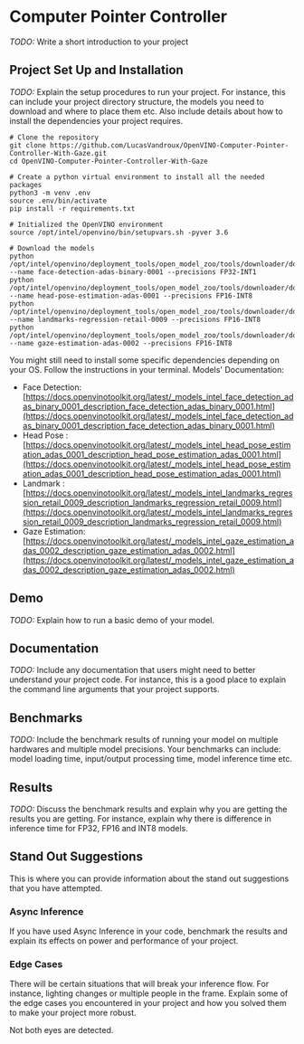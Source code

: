 # Computer Pointer Controller

*TODO:* Write a short introduction to your project

## Project Set Up and Installation
*TODO:* Explain the setup procedures to run your project. For instance, this can include your project directory structure, the models you need to download and where to place them etc. Also include details about how to install the dependencies your project requires.

```
# Clone the repository
git clone https://github.com/LucasVandroux/OpenVINO-Computer-Pointer-Controller-With-Gaze.git
cd OpenVINO-Computer-Pointer-Controller-With-Gaze

# Create a python virtual environment to install all the needed packages
python3 -m venv .env
source .env/bin/activate
pip install -r requirements.txt

# Initialized the OpenVINO environment
source /opt/intel/openvino/bin/setupvars.sh -pyver 3.6

# Download the models
python /opt/intel/openvino/deployment_tools/open_model_zoo/tools/downloader/downloader.py --name face-detection-adas-binary-0001 --precisions FP32-INT1
python /opt/intel/openvino/deployment_tools/open_model_zoo/tools/downloader/downloader.py --name head-pose-estimation-adas-0001 --precisions FP16-INT8
python /opt/intel/openvino/deployment_tools/open_model_zoo/tools/downloader/downloader.py --name landmarks-regression-retail-0009 --precisions FP16-INT8
python /opt/intel/openvino/deployment_tools/open_model_zoo/tools/downloader/downloader.py --name gaze-estimation-adas-0002 --precisions FP16-INT8
```

You might still need to install some specific dependencies depending on your OS. Follow the instructions in your terminal.
Models' Documentation:
- Face Detection: [https://docs.openvinotoolkit.org/latest/_models_intel_face_detection_adas_binary_0001_description_face_detection_adas_binary_0001.html](https://docs.openvinotoolkit.org/latest/_models_intel_face_detection_adas_binary_0001_description_face_detection_adas_binary_0001.html)
- Head Pose : [https://docs.openvinotoolkit.org/latest/_models_intel_head_pose_estimation_adas_0001_description_head_pose_estimation_adas_0001.html](https://docs.openvinotoolkit.org/latest/_models_intel_head_pose_estimation_adas_0001_description_head_pose_estimation_adas_0001.html)
- Landmark : [https://docs.openvinotoolkit.org/latest/_models_intel_landmarks_regression_retail_0009_description_landmarks_regression_retail_0009.html](https://docs.openvinotoolkit.org/latest/_models_intel_landmarks_regression_retail_0009_description_landmarks_regression_retail_0009.html)
- Gaze Estimation: [https://docs.openvinotoolkit.org/latest/_models_intel_gaze_estimation_adas_0002_description_gaze_estimation_adas_0002.html](https://docs.openvinotoolkit.org/latest/_models_intel_gaze_estimation_adas_0002_description_gaze_estimation_adas_0002.html)

## Demo
*TODO:* Explain how to run a basic demo of your model.

## Documentation
*TODO:* Include any documentation that users might need to better understand your project code. For instance, this is a good place to explain the command line arguments that your project supports.

## Benchmarks
*TODO:* Include the benchmark results of running your model on multiple hardwares and multiple model precisions. Your benchmarks can include: model loading time, input/output processing time, model inference time etc.

## Results
*TODO:* Discuss the benchmark results and explain why you are getting the results you are getting. For instance, explain why there is difference in inference time for FP32, FP16 and INT8 models.

## Stand Out Suggestions
This is where you can provide information about the stand out suggestions that you have attempted.

### Async Inference
If you have used Async Inference in your code, benchmark the results and explain its effects on power and performance of your project.

### Edge Cases
There will be certain situations that will break your inference flow. For instance, lighting changes or multiple people in the frame. Explain some of the edge cases you encountered in your project and how you solved them to make your project more robust.

Not both eyes are detected.